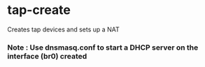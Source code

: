 # tap-create
Creates tap devices and sets up a NAT

### Note : Use dnsmasq.conf to start a DHCP server on the interface (br0) created
